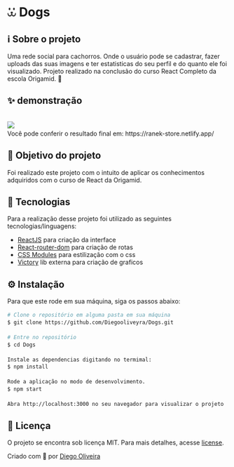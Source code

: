 # <img src="./src/assets/dogs.svg " alt="react" width="20" height="20"/> Dogs

## ℹ️ Sobre o projeto

Uma rede social para cachorros.
Onde o usuário pode se cadastrar, fazer uploads das suas imagens e ter estatisticas do seu perfil e do quanto ele foi visualizado.
Projeto realizado na conclusão do curso React Completo da escola Origamid. 💜

## ✨ demonstração

</br>
<img src="./.github/demonstração.gif">
</br>
Você pode conferir o resultado final em: https://ranek-store.netlify.app/

## 🎯 Objetivo do projeto

Foi realizado este projeto com o intuito de aplicar os conhecimentos adquiridos com o curso de React da Origamid.

## 📝 Tecnologias

Para a realização desse projeto foi utilizado as seguintes tecnologias/linguagens:

- [ReactJS](https://pt-br.reactjs.org) para criação da interface
- [React-router-dom](https://www.npmjs.com/package/react-router-dom) para criação de rotas
- [CSS Modules](https://github.com/css-modules/css-modules) para estilização com o css
- [Victory](https://formidable.com/open-source/victory/) lib externa para criação de graficos

## ⚙️ Instalação

Para que este rode em sua máquina, siga os passos abaixo:

```bash
# Clone o repositório em alguma pasta em sua máquina
$ git clone https://github.com/Diegooliveyra/Dogs.git

# Entre no repositório
$ cd Dogs

Instale as dependencias digitando no termimal:
$ npm install

Rode a aplicação no modo de desenvolvimento.
$ npm start

Abra http://localhost:3000 no seu navegador para visualizar o projeto
```

## 📝 Licença

<p>O projeto se encontra sob licença MIT. Para mais detalhes, acesse <a href='LICENSE'>license<a>.</p>
<p>Criado com 💙 por <a href='https://github.com/Diegooliveyra/' target='blank'>Diego Oliveira</a></p>
